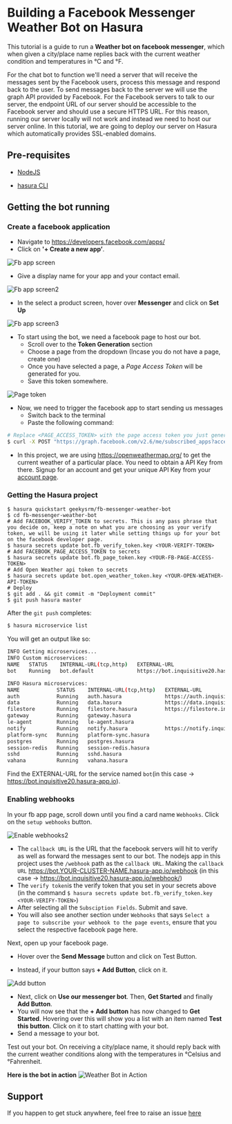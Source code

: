 # Building a Facebook Messenger Weather Bot on Hasura

This tutorial is a guide to run a **Weather bot on facebook messenger**, which when given a city/place name replies back with the current weather condition and temperatures in °C and °F.

For the chat bot to function we'll need a server that will receive the messages sent by the Facebook users, process this message and respond back to the user. To send messages back to the server we will use the graph API provided by Facebook. For the Facebook servers to talk to our server, the endpoint URL of our server should be accessible to the Facebook server and should use a secure HTTPS URL. For this reason, running our server locally will not work and instead we need to host our server online. In this tutorial, we are going to deploy our server on Hasura which automatically provides SSL-enabled domains.

## Pre-requisites

* [NodeJS](https://nodejs.org)

* [hasura CLI](https://docs.hasura.io/0.15/manual/install-hasura-cli.html)

## Getting the bot running

### Create a facebook application

* Navigate to https://developers.facebook.com/apps/
* Click on **'+ Create a new app’**.

![Fb app screen](https://raw.githubusercontent.com/geekysrm/fb-messenger-weather-bot/master/assets/tutorial_1.png "fb app screen")

* Give a display name for your app and your contact email.

![Fb app screen2](https://raw.githubusercontent.com/geekysrm/fb-messenger-weather-bot/master/assets/tutorial_2.png "fb app screen2")

* In the select a product screen, hover over **Messenger** and click on **Set Up**

![Fb app screen3](https://raw.githubusercontent.com/geekysrm/fb-messenger-weather-bot/master/assets/tutorial_3.png "fb app screen3")

* To start using the bot, we need a facebook page to host our bot.
  + Scroll over to the **Token Generation** section
  + Choose a page from the dropdown (Incase you do not have a page, create one)
  + Once you have selected a page, a *Page Access Token* will be generated for you.
  + Save this token somewhere.

![Page token](https://raw.githubusercontent.com/geekysrm/fb-messenger-weather-bot/master/assets/tutorial_4.png "Page token")

* Now, we need to trigger the facebook app to start sending us messages
  - Switch back to the terminal
  - Paste the following command:

```sh
# Replace <PAGE_ACCESS_TOKEN> with the page access token you just generated.
$ curl -X POST "https://graph.facebook.com/v2.6/me/subscribed_apps?access_token=<PAGE_ACCESS_TOKEN>"
```

* In this project, we are using https://openweathermap.org/ to get the current weather of a particular place. You need to obtain a API Key from there. Signup for an account and get your unique API Key from your [account page](https://home.openweathermap.org/api_keys).

### Getting the Hasura project

```
$ hasura quickstart geekysrm/fb-messenger-weather-bot
$ cd fb-messenger-weather-bot
# Add FACEBOOK_VERIFY_TOKEN to secrets. This is any pass phrase that you decide on, keep a note on what you are choosing as your verify token, we will be using it later while setting things up for your bot on the facebook developer page.
$ hasura secrets update bot.fb_verify_token.key <YOUR-VERIFY-TOKEN>
# Add FACEBOOK_PAGE_ACCESS_TOKEN to secrets
$ hasura secrets update bot.fb_page_token.key <YOUR-FB-PAGE-ACCESS-TOKEN>
# Add Open Weather api token to secrets
$ hasura secrets update bot.open_weather_token.key <YOUR-OPEN-WEATHER-API-TOKEN>
# Deploy
$ git add . && git commit -m "Deployment commit"
$ git push hasura master
```

After the `git push` completes:

```sh
$ hasura microservice list
```

You will get an output like so:

```sh
INFO Getting microservices...                     
INFO Custom microservices:                        
NAME   STATUS    INTERNAL-URL(tcp,http)   EXTERNAL-URL
bot    Running   bot.default              https://bot.inquisitive20.hasura-app.io

INFO Hasura microservices:                        
NAME            STATUS    INTERNAL-URL(tcp,http)   EXTERNAL-URL
auth            Running   auth.hasura              https://auth.inquisitive20.hasura-app.io
data            Running   data.hasura              https://data.inquisitive20.hasura-app.io
filestore       Running   filestore.hasura         https://filestore.inquisitive20.hasura-app.io
gateway         Running   gateway.hasura           
le-agent        Running   le-agent.hasura          
notify          Running   notify.hasura            https://notify.inquisitive20.hasura-app.io
platform-sync   Running   platform-sync.hasura     
postgres        Running   postgres.hasura          
session-redis   Running   session-redis.hasura     
sshd            Running   sshd.hasura              
vahana          Running   vahana.hasura
```

Find the EXTERNAL-URL for the service named `bot`(in this case -> https://bot.inquisitive20.hasura-app.io).

### Enabling webhooks

In your fb app page, scroll down until you find a card name `Webhooks`. Click on the `setup webhooks` button.

![Enable webhooks2](https://raw.githubusercontent.com/geekysrm/fb-messenger-weather-bot/master/assets/tutorial_5.png "Enable webhooks2")

* The `callback URL` is the URL that the facebook servers will hit to verify as well as forward the messages sent to our bot. The nodejs app in this project uses the `/webhook` path as the `callback URL`. Making the `callback URL` https://bot.YOUR-CLUSTER-NAME.hasura-app.io/webhook (in this case -> https://bot.inquisitive20.hasura-app.io/webhook/)
* The `verify token`is the verify token that you set in your secrets above (in the command `$ hasura secrets update bot.fb_verify_token.key <YOUR-VERIFY-TOKEN>`)
* After selecting all the `Subsciption Fields`. Submit and save.
* You will also see another section under `Webhooks` that says `Select a page to subscribe your webhook to the page events`, ensure that you select the respective facebook page here.

Next, open up your facebook page.

* Hover over the **Send Message** button and click on Test Button.

* Instead, if your button says **+ Add Button**, click on it.

![Add button](https://raw.githubusercontent.com/geekysrm/fb-messenger-weather-bot/master/assets/tutorial_6.png "Add button")

* Next, click on **Use our messenger bot**. Then, **Get Started** and finally **Add Button**.
* You will now see that the **+ Add button** has now changed to **Get Started**. Hovering over this will show you a list with an item named **Test this button**. Click on it to start chatting with your bot.
* Send a message to your bot.

Test out your bot. On receiving a city/place name, it should reply back with the current weather conditions along with the temperatures in °Celsius and °Fahrenheit. 

**Here is the bot in action**
![Weather Bot in Action](https://raw.githubusercontent.com/geekysrm/fb-messenger-weather-bot/master/assets/bot_in_action.gif "Weather Bot in Action")

## Support

If you happen to get stuck anywhere, feel free to raise an issue [here](https://github.com/geekysrm/fb-messenger-weather-bot/issues)
